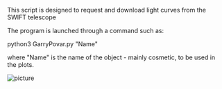 This script is designed to request and download light curves from the SWIFT telescope

The program is launched through a command such as:

python3 GarryPovar.py "Name"

where "Name" is the name of the object - mainly cosmetic, to be used in the plots.

![picture](img/SherlockOmsk.png)
